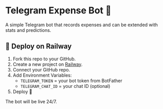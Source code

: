 # Telegram Expense Bot 💸

A simple Telegram bot that records expenses and can be extended with stats and predictions.

## 🚀 Deploy on Railway
1. Fork this repo to your GitHub.
2. Create a new project on [Railway](https://railway.app/).
3. Connect your GitHub repo.
4. Add Environment Variables:
   - `TELEGRAM_TOKEN` = your bot token from BotFather
   - `TELEGRAM_CHAT_ID` = your chat ID (optional)
5. Deploy 🚀

The bot will be live 24/7.

